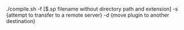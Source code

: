 ./compile.sh -f [$.sp filename without directory path and extension] -s {attempt to transfer to a remote server} -d {move plugin to another destination}
